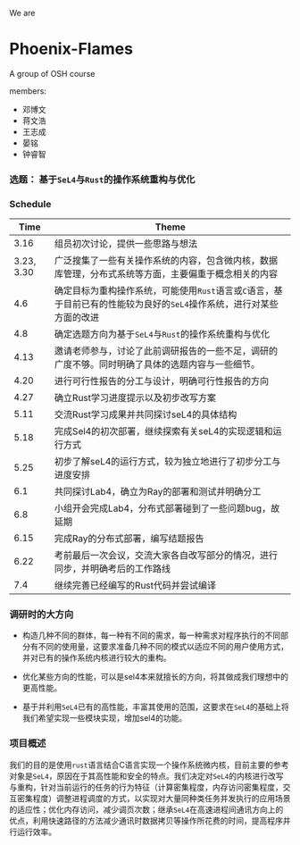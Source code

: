 We are
# Phoenix-Flames
A group of OSH course

members:
* 邓博文
* 蒋文浩
* 王志成
* 晏铭
* 钟睿智

### 选题： 基于`SeL4`与`Rust`的操作系统重构与优化


### Schedule

| Time       | Theme                                                        |
| ---------- | ------------------------------------------------------------ |
| 3.16       | 组员初次讨论，提供一些思路与想法                             |
| 3.23, 3.30 | 广泛搜集了一些有关操作系统的内容，包含微内核，数据库管理，分布式系统等方面，主要偏重于概念相关的内容 |
| 4.6        | 确定目标为重构操作系统，可能使用`Rust`语言或`C`语言，基于目前已有的性能较为良好的`SeL4`操作系统，进行对某些方面的改进 |
| 4.8        | 确定选题方向为基于`SeL4`与`Rust`的操作系统重构与优化         |
| 4.13       | 邀请老师参与，讨论了此前调研报告的一些不足，调研的广度不够。同时明确了具体的选题内容与一些细节。 |
| 4.20       | 进行可行性报告的分工与设计，明确可行性报告的方向                                                             |
| 4.27       | 确立Rust学习进度提示以及初步改写方案                                                             |
| 5.11       | 交流Rust学习成果并共同探讨seL4的具体结构                                                             |
| 5.18       | 完成Sel4的初次部署，继续探索有关seL4的实现逻辑和运行方式                                                            |
| 5.25       | 初步了解seL4的运行方式，较为独立地进行了初步分工与进度安排                                                            |
| 6.1        | 共同探讨Lab4，确立为Ray的部署和测试并明确分工                                                             |
| 6.8        | 小组开会完成Lab4，分布式部署碰到了一些问题bug，故延期                                                             |
| 6.15       | 完成Ray的分布式部署，编写结题报告                                                             |
| 6.22       | 考前最后一次会议，交流大家各自改写部分的情况，进行同步，并明确考后的工作路线                                                            |
| 7.4        | 继续完善已经编写的Rust代码并尝试编译                                                            |


### 调研时的大方向

+ 构造几种不同的群体，每一种有不同的需求，每一种需求对程序执行的不同部分有不同的使用量，这要求准备几种不同的模式以适应不同的用户使用方式，并对已有的操作系统内核进行较大的重构。

+ 优化某些方向的性能，可以是sel4本来就擅长的方向，将其做成我们理想中的更高性能。

+ 基于并利用`SeL4`已有的高性能，丰富其使用的范围，这要求在`SeL4`的基础上将我们希望实现一些模块实现，增加sel4的功能。

### 项目概述

我们的目的是使用`rust`语言结合C语言实现一个操作系统微内核，目前主要的参考对象是`SeL4`，原因在于其高性能和安全的特点。我们决定对`SeL4`的内核进行改写与重构，针对当前运行的任务的行为特征（计算密集程度，内存访问密集程度，交互密集程度）调整进程调度的方式，以实现对大量同种类任务并发执行的应用场景的适应性；优化内存访问，减少调页次数；继承`SeL4`在高速进程间通讯方向上的优点，利用快速路径的方法减少通讯时数据拷贝等操作所花费的时间，提高程序并行运行效率。
